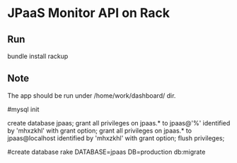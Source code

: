 JPaaS Monitor API on Rack
=================

Run
---
bundle install
rackup

Note
---
The app should be run under /home/work/dashboard/ dir.

#mysql init

create database jpaas;
grant all privileges on jpaas.* to jpaas@'%' identified by 'mhxzkhl' with grant option;
grant all privileges on jpaas.* to jpaas@localhost identified by 'mhxzkhl' with grant option;
flush privileges;

#create database
rake DATABASE=jpaas DB=production db:migrate
